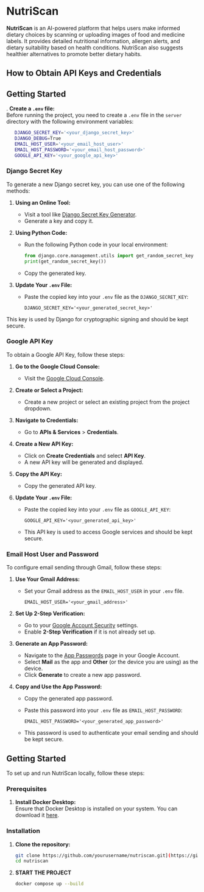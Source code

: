 # NutriScan

**NutriScan** is an AI-powered platform that helps users make informed dietary choices by scanning or uploading images of food and medicine labels. It provides detailed nutritional information, allergen alerts, and dietary suitability based on health conditions. NutriScan also suggests healthier alternatives to promote better dietary habits.

## How to Obtain API Keys and Credentials

## Getting Started

. **Create a `.env` file:**  
   Before running the project, you need to create a `.env` file in the `server` directory with the following environment variables:

  ```bash
     DJANGO_SECRET_KEY='<your_django_secret_key>'
     DJANGO_DEBUG=True
     EMAIL_HOST_USER='<your_email_host_user>'
     EMAIL_HOST_PASSWORD='<your_email_host_password>'
     GOOGLE_API_KEY='<your_google_api_key>'
  ```

### Django Secret Key

To generate a new Django secret key, you can use one of the following methods:

1. **Using an Online Tool:**
   - Visit a tool like [Django Secret Key Generator](https://miniwebtool.com/django-secret-key-generator/).
   - Generate a key and copy it.

2. **Using Python Code:**
   - Run the following Python code in your local environment:

     ```python
     from django.core.management.utils import get_random_secret_key
     print(get_random_secret_key())
     ```

   - Copy the generated key.

3. **Update Your `.env` File:**
   - Paste the copied key into your `.env` file as the `DJANGO_SECRET_KEY`:

     ```env
     DJANGO_SECRET_KEY='<your_generated_secret_key>'
     ```

This key is used by Django for cryptographic signing and should be kept secure.

### Google API Key

To obtain a Google API Key, follow these steps:

1. **Go to the Google Cloud Console:**
   - Visit the [Google Cloud Console](https://console.cloud.google.com/).

2. **Create or Select a Project:**
   - Create a new project or select an existing project from the project dropdown.

3. **Navigate to Credentials:**
   - Go to **APIs & Services** > **Credentials**.

4. **Create a New API Key:**
   - Click on **Create Credentials** and select **API Key**.
   - A new API key will be generated and displayed.

5. **Copy the API Key:**
   - Copy the generated API key.

6. **Update Your `.env` File:**
   - Paste the copied key into your `.env` file as `GOOGLE_API_KEY`:

     ```env
     GOOGLE_API_KEY='<your_generated_api_key>'
     ```

   - This API key is used to access Google services and should be kept secure.

### Email Host User and Password

To configure email sending through Gmail, follow these steps:

1. **Use Your Gmail Address:**
   - Set your Gmail address as the `EMAIL_HOST_USER` in your `.env` file.

     ```env
     EMAIL_HOST_USER='<your_gmail_address>'
     ```

2. **Set Up 2-Step Verification:**
   - Go to your [Google Account Security](https://myaccount.google.com/security) settings.
   - Enable **2-Step Verification** if it is not already set up.

3. **Generate an App Password:**
   - Navigate to the [App Passwords](https://myaccount.google.com/security) page in your Google Account.
   - Select **Mail** as the app and **Other** (or the device you are using) as the device.
   - Click **Generate** to create a new app password.

4. **Copy and Use the App Password:**
   - Copy the generated app password.
   - Paste this password into your `.env` file as `EMAIL_HOST_PASSWORD`:

     ```env
     EMAIL_HOST_PASSWORD='<your_generated_app_password>'
     ```

   - This password is used to authenticate your email sending and should be kept secure.



## Getting Started

To set up and run NutriScan locally, follow these steps:

### Prerequisites

1. **Install Docker Desktop:**  
   Ensure that Docker Desktop is installed on your system. You can download it [here](https://www.docker.com/products/docker-desktop/).

### Installation

1. **Clone the repository:**
   ```bash
   git clone https://github.com/yourusername/nutriscan.git](https://github.com/Fareed95/NutriScan.git
   cd nutriscan
2. **START THE PROJECT**
   ```bash
   docker compose up --build
